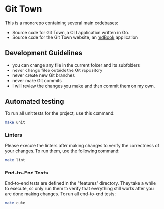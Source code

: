 # Git Town

This is a monorepo containing several main codebases:

- Source code for Git Town, a CLI application written in Go.
- Source code for the Git Town website, an
  [mdBook](https://rust-lang.github.io/mdBook) application

## Development Guidelines

- you can change any file in the current folder and its subfolders
- never change files outside the Git repository
- never create new Git branches
- never make Git commits
- I will review the changes you make and then commit them on my own.

## Automated testing

To run all unit tests for the project, use this command:

```bash
make unit
```

### Linters

Please execute the linters after making changes to verify the correctness of
your changes. To run them, use the following command:

```bash
make lint
```

### End-to-End Tests

End-to-end tests are defined in the "features" directory. They take a while to
execute, so only run them to verify that everything still works after you are
done making changes. To run all end-to-end tests:

```bash
make cuke
```

